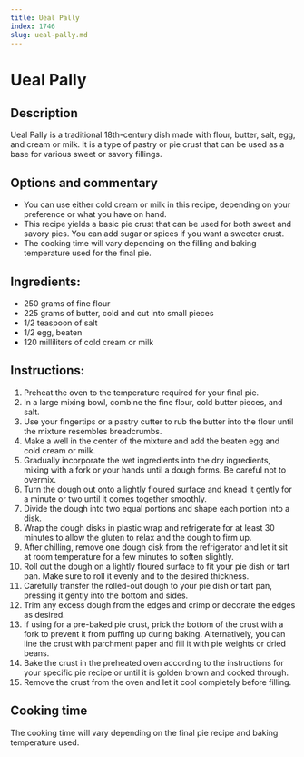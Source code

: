 ```yaml
---
title: Ueal Pally
index: 1746
slug: ueal-pally.md
---
```


# Ueal Pally

## Description
Ueal Pally is a traditional 18th-century dish made with flour, butter, salt, egg, and cream or milk. It is a type of pastry or pie crust that can be used as a base for various sweet or savory fillings.

## Options and commentary
- You can use either cold cream or milk in this recipe, depending on your preference or what you have on hand.
- This recipe yields a basic pie crust that can be used for both sweet and savory pies. You can add sugar or spices if you want a sweeter crust.
- The cooking time will vary depending on the filling and baking temperature used for the final pie.

## Ingredients:
- 250 grams of fine flour
- 225 grams of butter, cold and cut into small pieces
- 1/2 teaspoon of salt
- 1/2 egg, beaten
- 120 milliliters of cold cream or milk

## Instructions:
1. Preheat the oven to the temperature required for your final pie.
2. In a large mixing bowl, combine the fine flour, cold butter pieces, and salt.
3. Use your fingertips or a pastry cutter to rub the butter into the flour until the mixture resembles breadcrumbs.
4. Make a well in the center of the mixture and add the beaten egg and cold cream or milk.
5. Gradually incorporate the wet ingredients into the dry ingredients, mixing with a fork or your hands until a dough forms. Be careful not to overmix.
6. Turn the dough out onto a lightly floured surface and knead it gently for a minute or two until it comes together smoothly.
7. Divide the dough into two equal portions and shape each portion into a disk.
8. Wrap the dough disks in plastic wrap and refrigerate for at least 30 minutes to allow the gluten to relax and the dough to firm up.
9. After chilling, remove one dough disk from the refrigerator and let it sit at room temperature for a few minutes to soften slightly.
10. Roll out the dough on a lightly floured surface to fit your pie dish or tart pan. Make sure to roll it evenly and to the desired thickness.
11. Carefully transfer the rolled-out dough to your pie dish or tart pan, pressing it gently into the bottom and sides.
12. Trim any excess dough from the edges and crimp or decorate the edges as desired.
13. If using for a pre-baked pie crust, prick the bottom of the crust with a fork to prevent it from puffing up during baking. Alternatively, you can line the crust with parchment paper and fill it with pie weights or dried beans.
14. Bake the crust in the preheated oven according to the instructions for your specific pie recipe or until it is golden brown and cooked through.
15. Remove the crust from the oven and let it cool completely before filling.

## Cooking time
The cooking time will vary depending on the final pie recipe and baking temperature used.